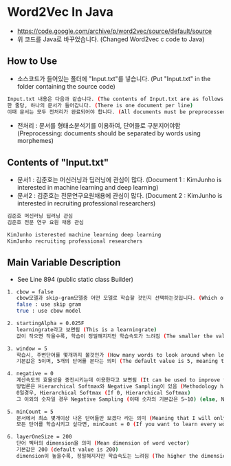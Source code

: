# Word2Vec In Java
* https://code.google.com/archive/p/word2vec/source/default/source
* 위 코드를 Java로 바꾸었습니다. (Changed Word2vec c code to Java)

## How to Use
* 소스코드가 들어있는 폴더에 "Input.txt"를 넣습니다. (Put "Input.txt" in the folder containing the source code)
```bash
Input.txt 내용은 다음과 같습니다. (The contents of Input.txt are as follows)
한 줄당, 하나의 문서가 들어갑니다. (There is one document per line)
이때 문서는 모두 전처리가 완료되어야 합니다. (All documents must be preprocessed)
```

* 전처리 : 문서를 형태소분석기를 이용하여, 단어들로 구분지어야함 (Preprocessing: documents should be separated by words using morphemes)

## Contents of "Input.txt"
* 문서1 : 김준호는 머신러닝과 딥러닝에 관심이 많다. (Document 1 : KimJunho is interested in machine learning and deep learning)
* 문서2 : 김준호는 전문연구요원채용에 관심이 많다. (Document 2 : KimJunho is interested in recruiting professional researchers)
```bash
김준호 머신러닝 딥러닝 관심
김준호 전문 연구 요원 채용 관심
```
```bash
KimJunho isterested machine learning deep learning
KimJunho recruiting professional researchers
```

## Main Variable Description
* See Line 894 (public static class Builder)
```bash
1. cbow = false
   cbow모델과 skip-gram모델중 어떤 모델로 학습할 것인지 선택하는것입니다. (Which of the cbow and skip-gram models to learn ?)
   false : use skip gram
   true : use cbow model

2. startingAlpha = 0.025F
   learningrate라고 보면됨 (This is a learningrate)
   값이 작으면 작을수록, 학습이 정밀해지지만 학습속도가 느려짐 (The smaller the value, the more accurate the learning, but the slower the learning speed)

3. window = 5
   학습시, 주변단어를 몇개까지 볼것인가 (How many words to look around when learning)
   기본값은 5이며, 5개의 단어를 본다는 의미 (The default value is 5, meaning that you see 5 words)

4. negative = 0
   계산속도의 효율성을 증진시키는데 이용한다고 보면됨 (It can be used to improve the efficiency of calculation speed)
   방법론은 Hierarchical Softmax와 Negative Sampling이 있음 (Methodology has Hierarchical Softmax and Negative Sampling)
   0일경우, Hierarchical Softmax (If 0, Hierarchical Softmax)
   그 이외의 숫자일 경우 Negative Sampling (이때 숫자의 기본값은 5~10) (else, Negative Sampling.. default value 5~10)

5. minCount = 5
   문서에서 최소 몇개이상 나온 단어들만 보겠다 라는 의미 (Meaning that I will only see words from at least a few words in the document)
   모든 단어를 학습시키고 싶다면, minCount = 0 (If you want to learn every word, minCount = 0)

6. layerOneSize = 200
   단어 벡터의 dimension을 의미 (Mean dimension of word vector)
   기본값은 200 (default value is 200)
   dimension이 높을수록, 정밀해지지만 학습속도는 느려짐 (The higher the dimension, the more precise it is, but the learning speed is slower)
```
